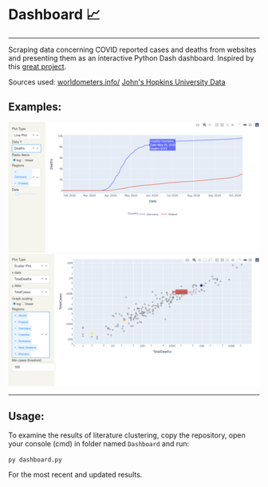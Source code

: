 # Dashboard 📈
--------------------
Scraping data concerning COVID reported cases and deaths from websites and presenting them as an interactive Python Dash dashboard.
Inspired by this <a href="https://github.com/momonala/covid-19"> great project</a>.


Sources used:
<a href="https://www.worldometers.info/">worldometers.info/</a>
<a href="https://github.com/CSSEGISandData/COVID-19"> John's Hopkins University Data</a>


## Examples:

<p align="center">

<img src="examples/plot.PNG"  width=700>
<img src="examples/scatter.PNG"  width=700>

</p>

---------------------------

## Usage:

To examine the results of literature clustering, copy the repository, open your console (cmd) in folder named `Dashboard` and run:

``` py dashboard.py ```

For the most recent and updated results.